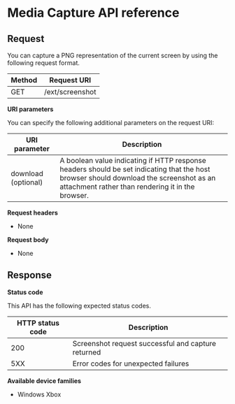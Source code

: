 # Media Capture API reference #

## Request

You can capture a PNG representation of the current screen by using the following request format.

| Method        | Request URI     | 
| ------------- |-----------------|
| GET           | /ext/screenshot |


**URI parameters**

You can specify the following additional parameters on the request URI:


| URI parameter      | Description     | 
| ------------------ |-----------------|
| download (optional)| A boolean value indicating if HTTP response headers should be set indicating that the host browser should download the screenshot as an attachment rather than rendering it in the browser.  |

**Request headers**

* None

**Request body**

* None

## Response

**Status code**

This API has the following expected status codes.

| HTTP status code   | Description     | 
| ------------------ |-----------------|
| 200                | Screenshot request successful and capture returned |
| 5XX                | Error codes for unexpected failures |


**Available device families**

* Windows Xbox

